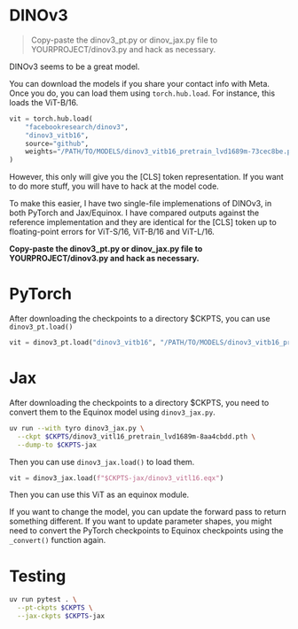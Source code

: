 # DINOv3

> Copy-paste the dinov3_pt.py or dinov_jax.py file to YOURPROJECT/dinov3.py and hack as necessary.

DINOv3 seems to be a great model.

You can download the models if you share your contact info with Meta.
Once you do, you can load them using `torch.hub.load`.
For instance, this loads the ViT-B/16.

```py
vit = torch.hub.load(
    "facebookresearch/dinov3",
    "dinov3_vitb16",
    source="github",
    weights="/PATH/TO/MODELS/dinov3_vitb16_pretrain_lvd1689m-73cec8be.pth",
)
```

However, this only will give you the [CLS] token representation.
If you want to do more stuff, you will have to hack at the model code.

To make this easier, I have two single-file implemenations of DINOv3, in both PyTorch and Jax/Equinox.
I have compared outputs against the reference implementation and they are identical for the [CLS] token up to floating-point errors for ViT-S/16, ViT-B/16 and ViT-L/16.

**Copy-paste the dinov3_pt.py or dinov_jax.py file to YOURPROJECT/dinov3.py and hack as necessary.**

# PyTorch

After downloading the checkpoints to a directory $CKPTS, you can use `dinov3_pt.load()`

```py
vit = dinov3_pt.load("dinov3_vitb16", "/PATH/TO/MODELS/dinov3_vitb16_pretrain_lvd1689m-73cec8be.pth")
```

# Jax

After downloading the checkpoints to a directory $CKPTS, you need to convert them to the Equinox model using `dinov3_jax.py`.

```sh
uv run --with tyro dinov3_jax.py \
  --ckpt $CKPTS/dinov3_vitl16_pretrain_lvd1689m-8aa4cbdd.pth \
  --dump-to $CKPTS-jax
```

Then you can use `dinov3_jax.load()` to load them.

```py
vit = dinov3_jax.load(f"$CKPTS-jax/dinov3_vitl16.eqx")
```

Then you can use this ViT as an equinox module.

If you want to change the model, you can update the forward pass to return something different.
If you want to update parameter shapes, you might need to convert the PyTorch checkpoints to Equinox checkpoints using the `_convert()` function again.

# Testing

```sh
uv run pytest . \
  --pt-ckpts $CKPTS \
  --jax-ckpts $CKPTS-jax
```
